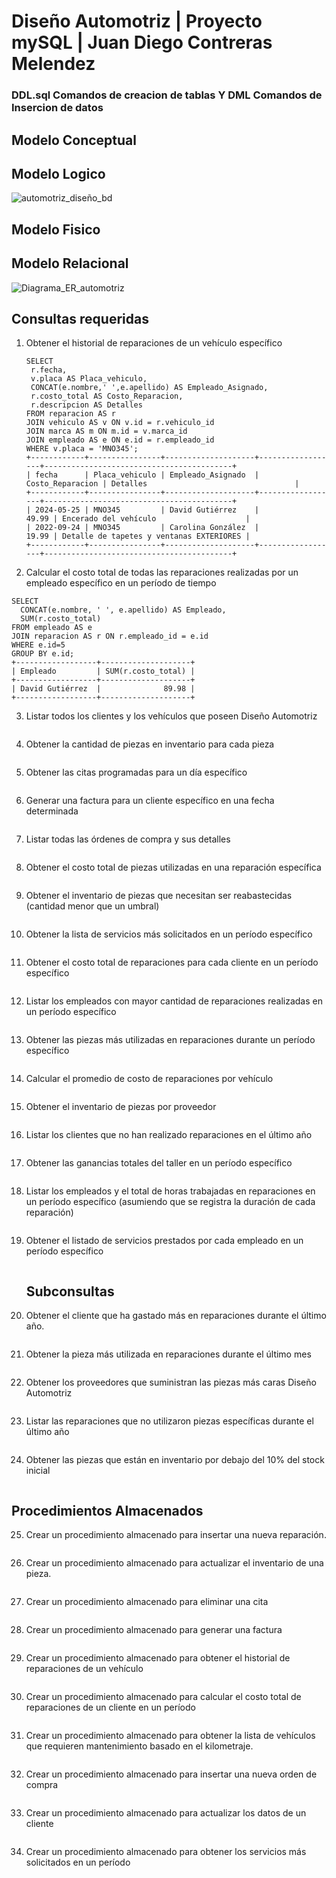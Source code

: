 # Diseño Automotriz | Proyecto mySQL | Juan Diego Contreras Melendez

### DDL.sql Comandos de creacion de tablas Y DML Comandos de Insercion de datos



## Modelo Conceptual





## Modelo Logico

![automotriz_diseño_bd](/home/camper/Imágenes/automotriz_diseño_logico_bd.png)



## Modelo Fisico



## Modelo Relacional

![Diagrama_ER_automotriz](/home/camper/Imágenes/automotriz_diseño_ER.png)



## Consultas requeridas

1. Obtener el historial de reparaciones de un vehículo específico

   ```mysql
   SELECT
   	r.fecha,
   	v.placa AS Placa_vehiculo,
   	CONCAT(e.nombre,' ',e.apellido) AS Empleado_Asignado,
   	r.costo_total AS Costo_Reparacion,
   	r.descripcion AS Detalles
   FROM reparacion AS r
   JOIN vehiculo AS v ON v.id = r.vehiculo_id
   JOIN marca AS m ON m.id = v.marca_id
   JOIN empleado AS e ON e.id = r.empleado_id
   WHERE v.placa = 'MNO345';
   +------------+----------------+--------------------+------------------+------------------------------------------+
   | fecha      | Placa_vehiculo | Empleado_Asignado  | Costo_Reparacion | Detalles                                 |
   +------------+----------------+--------------------+------------------+------------------------------------------+
   | 2024-05-25 | MNO345         | David Gutiérrez    |            49.99 | Encerado del vehículo                    |
   | 2022-09-24 | MNO345         | Carolina González  |            19.99 | Detalle de tapetes y ventanas EXTERIORES |
   +------------+----------------+--------------------+------------------+------------------------------------------+
   
   ```

   

2. Calcular el costo total de todas las reparaciones realizadas por un empleado
    específico en un período de tiempo

  ```mysql
  SELECT 
  	CONCAT(e.nombre, ' ', e.apellido) AS Empleado,
  	SUM(r.costo_total)
  FROM empleado AS e
  JOIN reparacion AS r ON r.empleado_id = e.id
  WHERE e.id=5
  GROUP BY e.id;
  +------------------+--------------------+
  | Empleado         | SUM(r.costo_total) |
  +------------------+--------------------+
  | David Gutiérrez  |              89.98 |
  +------------------+--------------------+
  ```

  

3. Listar todos los clientes y los vehículos que poseen
    Diseño Automotriz

  ```mysql
  
  ```

  

4. Obtener la cantidad de piezas en inventario para cada pieza

   ```mysql
   
   ```

   

5. Obtener las citas programadas para un día específico

   ```mysql
   
   ```

   

6. Generar una factura para un cliente específico en una fecha determinada

   ```mysql
   
   ```

   

7. Listar todas las órdenes de compra y sus detalles

   ```mysql
   
   ```

   

8. Obtener el costo total de piezas utilizadas en una reparación específica

   ```
   
   ```

   

9. Obtener el inventario de piezas que necesitan ser reabastecidas (cantidad
    menor que un umbral)

  ```
  
  ```

  

10. Obtener la lista de servicios más solicitados en un período específico

    ```
    
    ```

    

11. Obtener el costo total de reparaciones para cada cliente en un período
    específico

    ```
    
    ```

    

12. Listar los empleados con mayor cantidad de reparaciones realizadas en un
    período específico

    ```
    
    ```

    

13. Obtener las piezas más utilizadas en reparaciones durante un período
    específico

    ```
    
    ```

    

14. Calcular el promedio de costo de reparaciones por vehículo

    ```
    
    ```

    

15. Obtener el inventario de piezas por proveedor

    ```
    
    ```

    

16. Listar los clientes que no han realizado reparaciones en el último año

    ```
    
    ```

    

17. Obtener las ganancias totales del taller en un período específico

    ```
    
    ```

    

18. Listar los empleados y el total de horas trabajadas en reparaciones en un
    período específico (asumiendo que se registra la duración de cada reparación)

    ```
    
    ```

    

19. Obtener el listado de servicios prestados por cada empleado en un período
    específico

    ```
    
    ```

    

    ## Subconsultas

20. Obtener el cliente que ha gastado más en reparaciones durante el último año.

    ```
    
    ```

    

21. Obtener la pieza más utilizada en reparaciones durante el último mes

    ```
    
    ```

    

22. Obtener los proveedores que suministran las piezas más caras
      Diseño Automotriz

   ```
   
   ```

   

23. Listar las reparaciones que no utilizaron piezas específicas durante el último
    año

    ```
    
    ```

    

24. Obtener las piezas que están en inventario por debajo del 10% del stock inicial

   ```
   
   ```

   

   ## Procedimientos Almacenados

25. Crear un procedimiento almacenado para insertar una nueva reparación.

    ```
    
    ```

    

26. Crear un procedimiento almacenado para actualizar el inventario de una pieza.

    ```
    
    ```

    

27. Crear un procedimiento almacenado para eliminar una cita

    ```
    
    ```

    

28. Crear un procedimiento almacenado para generar una factura

    ```
    
    ```

    

29. Crear un procedimiento almacenado para obtener el historial de reparaciones
      de un vehículo

   ```
   
   ```

   

30. Crear un procedimiento almacenado para calcular el costo total de
      reparaciones de un cliente en un período

   ```
   
   ```

   

31. Crear un procedimiento almacenado para obtener la lista de vehículos que
      requieren mantenimiento basado en el kilometraje.

   ```
   
   ```

   

32. Crear un procedimiento almacenado para insertar una nueva orden de compra

    ```
    
    ```

    

33. Crear un procedimiento almacenado para actualizar los datos de un cliente

    ```
    
    ```

    

34. Crear un procedimiento almacenado para obtener los servicios más solicitados
    en un período

    ```
    
    ```

    



